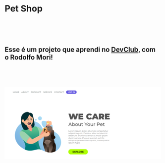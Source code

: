 <h1>Pet Shop<h1>
 <br>
 <h2>Esse é um projeto que aprendi no <a href="https://rodolfomori.com.br/devclub/">DevClub<a>, com o Rodolfo Mori!<h2>
  <br>
  <img src="https://github.com/BrunoRael/Projeto-Pet/blob/master/desktop.png?raw=true">
